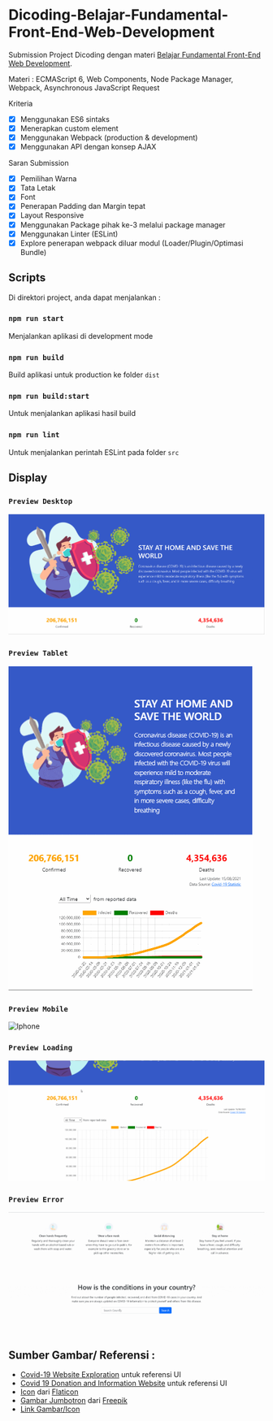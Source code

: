 # Dicoding-Belajar-Fundamental-Front-End-Web-Development
Submission Project Dicoding dengan materi [Belajar Fundamental Front-End Web Development](https://www.dicoding.com/academies/163).

Materi : ECMAScript 6, Web Components, Node Package Manager, Webpack, Asynchronous JavaScript Request

Kriteria
- [x] Menggunakan ES6 sintaks
- [x] Menerapkan custom element
- [x] Menggunakan Webpack (production & development)
- [x] Menggunakan API dengan konsep AJAX

Saran Submission
- [x] Pemilihan Warna
- [x] Tata Letak
- [x] Font
- [x] Penerapan Padding dan Margin tepat
- [x] Layout Responsive
- [x] Menggunakan Package pihak ke-3 melalui package manager
- [x] Menggunakan Linter (ESLint)
- [x] Explore penerapan webpack diluar modul (Loader/Plugin/Optimasi Bundle)

## Scripts
Di direktori project, anda dapat menjalankan :

### `npm run start`
Menjalankan aplikasi di development mode
### `npm run build`
Build aplikasi untuk production ke folder `dist`
### `npm run build:start`
Untuk menjalankan aplikasi hasil build
### `npm run lint`
Untuk menjalankan perintah ESLint pada folder `src`

## Display

### `Preview Desktop`
![Desktop](https://github.com/albertsfebrian/Dicoding-Belajar-Fundamental-Front-End-Web-Development/blob/main/demo/Desktop.gif)

### `Preview Tablet`
![Ipad](https://github.com/albertsfebrian/Dicoding-Belajar-Fundamental-Front-End-Web-Development/blob/main/demo/Tablet.gif)

### `Preview Mobile`
![Iphone](https://github.com/albertsfebrian/Dicoding-Belajar-Fundamental-Front-End-Web-Development/blob/main/demo/Mobile.gif)

### `Preview Loading`
![Loading](https://github.com/albertsfebrian/Dicoding-Belajar-Fundamental-Front-End-Web-Development/blob/main/demo/Loading.gif)

### `Preview Error`
![Loading](https://github.com/albertsfebrian/Dicoding-Belajar-Fundamental-Front-End-Web-Development/blob/main/demo/Error.gif)


## Sumber Gambar/ Referensi :
- [Covid-19 Website Exploration](https://dribbble.com/shots/11130078-Covid-19-Website-Exploration) untuk referensi UI
- [Covid 19 Donation and Information Website](https://dribbble.com/shots/10870770-Covid-19-Donation-and-Information-Website) untuk referensi UI
- [Icon](https://www.flaticon.com/authors/freepik) dari [Flaticon](https://www.flaticon.com/)
- [Gambar Jumbotron](https://www.freepik.com/pikisuperstar) dari [Freepik](https://www.freepik.com/)
- [Link Gambar/Icon](https://github.com/albertsfebrian/Dicoding-Belajar-Fundamental-Front-End-Web-Development/blob/main/source.txt)
